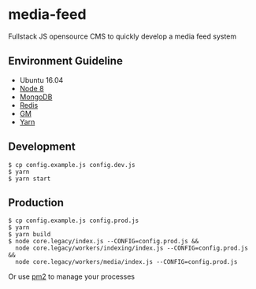 # media-feed
Fullstack JS opensource CMS to quickly develop a media feed system

## Environment Guideline

- Ubuntu 16.04
- [Node 8](https://github.com/creationix/nvm)
- [MongoDB](https://docs.mongodb.com/v3.4/installation/)
- [Redis](https://www.rosehosting.com/blog/how-to-install-configure-and-use-redis-on-ubuntu-16-04/)
- [GM](https://github.com/aheckmann/gm)
- [Yarn](https://www.npmjs.com/package/yarn)

## Development
```
$ cp config.example.js config.dev.js
$ yarn
$ yarn start
```

## Production
```
$ cp config.example.js config.prod.js
$ yarn
$ yarn build
$ node core.legacy/index.js --CONFIG=config.prod.js &&
  node core.legacy/workers/indexing/index.js --CONFIG=config.prod.js &&
  node core.legacy/workers/media/index.js --CONFIG=config.prod.js
```

Or use [pm2](http://pm2.keymetrics.io/) to manage your processes
